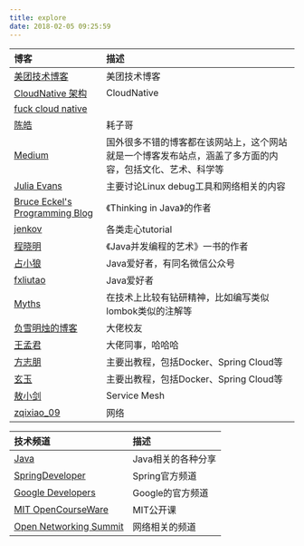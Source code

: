 ```yaml
---
title: explore
date: 2018-02-05 09:25:59
---
```


| 博客 | 描述 |
|:--|:--|
| [美团技术博客](https://tech.meituan.com/) | 美团技术博客 |
| [CloudNative 架构](http://team.jiunile.com/) | CloudNative |
| [fuck cloud native](https://fuckcloudnative.io/posts/) |  |
| [陈皓](https://coolshell.cn/articles/author/haoel) | 耗子哥 |
| [Medium](https://medium.com/) | 国外很多不错的博客都在该网站上，这个网站就是一个博客发布站点，涵盖了多方面的内容，包括文化、艺术、科学等 |
| [Julia Evans](https://jvns.ca/) | 主要讨论Linux debug工具和网络相关的内容 |
| [Bruce Eckel's Programming Blog](http://bruceeckel.github.io/) | 《Thinking in Java》的作者 |
| [jenkov](http://tutorials.jenkov.com/) | 各类走心tutorial |
| [程晓明](http://www.infoq.com/cn/profile/%E7%A8%8B%E6%99%93%E6%98%8E) | 《Java并发编程的艺术》一书的作者 |
| [占小狼](https://www.jianshu.com/subscriptions#/subscriptions/2276428/user) | Java爱好者，有同名微信公众号 |
| [fxliutao](https://www.jianshu.com/u/c169fce5179b) | Java爱好者 |
| [Myths](https://blog.mythsman.com/) | 在技术上比较有钻研精神，比如编写类似lombok类似的注解等 |
| [负雪明烛的博客](http://fuxuemingzhu.me/2017/08/12/hexo-next-polish/) | 大佬校友 |
| [王孟君](https://my.oschina.net/wangmengjun?sort=time&p=10&temp=1518002154206) | 大佬同事，哈哈哈 |
| [方志朋](https://blog.csdn.net/forezp?t=1) | 主要出教程，包括Docker、Spring Cloud等 |
| [玄玉](https://jadyer.cn/) | 主要出教程，包括Docker、Spring Cloud等 |
| [敖小剑](https://skyao.io/) | Service Mesh |
| [zqixiao_09](https://blog.csdn.net/zqixiao_09/article/list/2?t=1) | 网络 |

| 技术频道 | 描述 |
|:--|:--|
| [Java](https://www.youtube.com/user/java/) | Java相关的各种分享 |
| [SpringDeveloper](https://www.youtube.com/user/SpringSourceDev) | Spring官方频道 |
| [Google Developers](https://www.youtube.com/user/GoogleDevelopers) | Google的官方频道 |
| [MIT OpenCourseWare](https://www.youtube.com/user/MIT) | MIT公开课 |
| [Open Networking Summit](https://www.youtube.com/user/OpenNetSummit) | 网络相关的频道 |